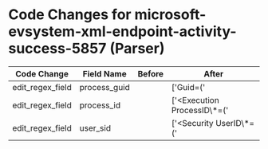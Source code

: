 # Code Changes for microsoft-evsystem-xml-endpoint-activity-success-5857 (Parser)

| Code Change | Field Name | Before | After |
|-------------|------------|--------|-------|
| edit_regex_field | process_guid |  | ['Guid=(\'|")\{({process_guid}[^}]+?)\}'] |
| edit_regex_field | process_id |  | ['<Execution ProcessID\\*=(\'|")({process_id}\d+)'] |
| edit_regex_field | user_sid |  | ['<Security UserID\\*=(\'|")({user_sid}[^\'"]+)(\'|")'] |